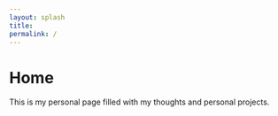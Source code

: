 ```yaml
---
layout: splash
title: 
permalink: /
---
```


# Home

This is my personal page filled with my thoughts and personal projects.